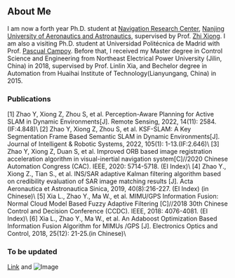 ## About Me

I am now a forth year Ph.D. student at [Navigation Research Center](http://nrc.nuaa.edu.cn), [Nanjing University of Aeronautics and Astronautics](http://www.nuaa.edu.cn), supervised by Prof. [Zhi Xiong](http://faculty.nuaa.edu.cn/xz1/zh_CN/index.htm). I am also a visiting Ph.D. student at Universidad Politécnica de Madrid with Prof. [Pascual Campoy](https://www.car.upm-csic.es/authors/cap-pascual-campoy-cervera/). Before that, I received my Master degree in Control Science and Engineering from Northeast Electrical Power University (Jilin, China) in 2018, supervised by Prof. Linlin Xia, and Bechelor degree in Automation from Huaihai Institute of Technology(Lianyungang, China) in 2015.

### Publications
[1]	Zhao Y, Xiong Z, Zhou S, et al. Perception-Aware Planning for Active SLAM in Dynamic Environments[J]. Remote Sensing, 2022, 14(11): 2584.(IF:4.848)\\
[2]	Zhao Y, Xiong Z, Zhou S, et al. KSF-SLAM: A Key Segmentation Frame Based Semantic SLAM in Dynamic Environments[J]. Journal of Intelligent & Robotic Systems, 2022, 105(1): 1-13.(IF:2.646)\\
[3]	Zhao Y, Xiong Z, Duan S, et al. Improved ORB based image registration acceleration algorithm in visual-inertial navigation system[C]//2020 Chinese Automation Congress (CAC). IEEE, 2020: 5714-5718. (EI Index)\\
[4]	Zhao Y., Xiong Z., Tian S., et al. INS/SAR adaptive Kalman filtering algorithm based on credibility evaluation of SAR image matching results [J]. Acta Aeronautica et Astronautica Sinica, 2019, 40(8):216-227. (EI Index) (in Chinese)\\
[5]	Xia L., Zhao Y., Ma W., et al. MIMU/GPS Information Fusion: Normal Cloud Model Based Fuzzy Adaptive Filtering [C]//2018 30th Chinese Control and Decision Conference (CCDC). IEEE, 2018: 4076-4081. (EI Index)\\
[6]	Xia L., Zhao Y., Ma W., et al. An Adaboost Optimization Based Information Fusion Algorithm for MIMUs /GPS [J]. Electronics Optics and Control, 2018, 25(12): 21-25.(in Chinese)\\


### To be updated



[Link](url) and ![Image](src)

